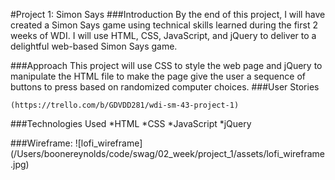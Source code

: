 #Project 1: Simon Says
###Introduction
	By the end of this project, I will have created a Simon Says game using technical skills learned during the first 2 weeks of WDI. I will use HTML, CSS, JavaScript, and jQuery to deliver to a delightful web-based Simon Says game.
	
###Approach
	This project will use CSS to style the web page and jQuery to manipulate the HTML file to make the page give the user a sequence of buttons to press based on randomized computer choices. 
###User Stories

	(https://trello.com/b/GDVDD281/wdi-sm-43-project-1)

###Technologies Used
	*HTML
	*CSS
	*JavaScript
	*jQuery

###Wireframe:
![lofi_wireframe] (/Users/boonereynolds/code/swag/02_week/project_1/assets/lofi_wireframe.jpg)